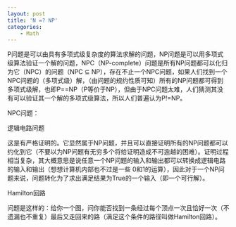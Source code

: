 ```yaml
---
layout: post
title: 'N =? NP'
categories:
    - Math
---
```


P问题是可以由具有多项式级复杂度的算法求解的问题，NP问题是可以用多项式级算法验证一个解的问题，NPC（NP-complete）问题是所有NP问题都可以化归为它（NPC）的问题（NPC ⊆ NP），存在不止一个NPC问题，如果人们找到一个NPC问题的（多项式级）解，（由问题的规约性质可知）所有的NP问题都可得到多项式级解，也即P==NP（P等价于NP），但由于NPC问题太难，人们猜测其没有可以验证其一个解的多项式级算法，所以人们普遍认为P!=NP。

NPC问题：

逻辑电路问题

这是有严格证明的。它显然属于NP问题，并且可以直接证明所有的NP问题都可以约化到它（不要以为NP问题有无穷多个将给证明造成不可逾越的困难）。证明过程相当复杂，其大概意思是说任意一个NP问题的输入和输出都可以转换成逻辑电路的输入和输出（想想计算机内部也不过是一些 0和1的运算），因此对于一个NP问题来说，问题转化为了求出满足结果为True的一个输入（即一个可行解）。

Hamilton回路

问题是这样的：给你一个图，问你能否找到一条经过每个顶点一次且恰好一次（不遗漏也不重复）最后又走回来的路（满足这个条件的路径叫做Hamilton回路）。
